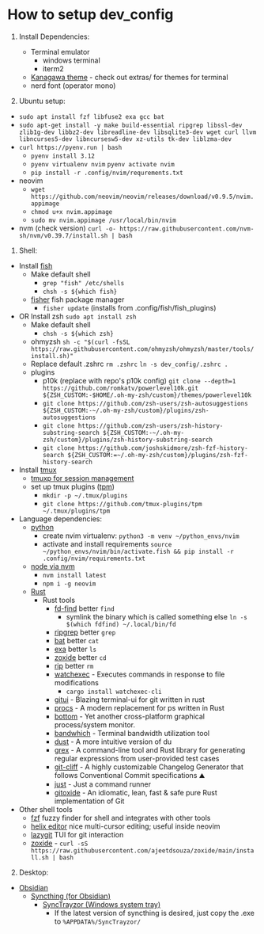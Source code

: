 # How to setup dev_config

1. Install Dependencies:

   - Terminal emulator
     - windows terminal
     - iterm2
   - [Kanagawa theme](https://github.com/rebelot/kanagawa.nvim) - check out extras/ for themes for terminal
   - nerd font (operator mono)

1. Ubuntu setup:
  - `sudo apt install fzf libfuse2 exa gcc bat`
  - `sudo apt-get install -y make build-essential ripgrep libssl-dev zlib1g-dev libbz2-dev libreadline-dev libsqlite3-dev wget curl llvm libncurses5-dev libncursesw5-dev xz-utils tk-dev liblzma-dev`
  - `curl https://pyenv.run | bash`
    - `pyenv install 3.12`
    - `pyenv virtualenv nvim` `pyenv activate nvim`
    - `pip install -r .config/nvim/requrements.txt`
  - neovim
    - `wget https://github.com/neovim/neovim/releases/download/v0.9.5/nvim.appimage`
    - `chmod u+x nvim.appimage`
    - `sudo mv nvim.appimage /usr/local/bin/nvim`
 - nvm (check version) `curl -o- https://raw.githubusercontent.com/nvm-sh/nvm/v0.39.7/install.sh | bash`

1. Shell:

- Install [fish](https://fishshell.com/)
  - Make default shell
    - `grep "fish" /etc/shells`
    - `chsh -s ${which fish}`
  - [fisher](https://github.com/jorgebucaran/fisher) fish package manager
    - `fisher update` (installs from .config/fish/fish_plugins)
- OR Install zsh `sudo apt install zsh`
  - Make default shell
    - `chsh -s ${which zsh}`
  - ohmyzsh `sh -c "$(curl -fsSL https://raw.githubusercontent.com/ohmyzsh/ohmyzsh/master/tools/install.sh)"`
  - Replace default .zshrc `rm .zshrc` `ln -s dev_config/.zshrc .`
  - plugins
    - p10k (replace with repo's p10k config) `git clone --depth=1 https://github.com/romkatv/powerlevel10k.git ${ZSH_CUSTOM:-$HOME/.oh-my-zsh/custom}/themes/powerlevel10k`
    - `git clone https://github.com/zsh-users/zsh-autosuggestions ${ZSH_CUSTOM:-~/.oh-my-zsh/custom}/plugins/zsh-autosuggestions`
    - `git clone https://github.com/zsh-users/zsh-history-substring-search ${ZSH_CUSTOM:-~/.oh-my-zsh/custom}/plugins/zsh-history-substring-search`
    - `git clone https://github.com/joshskidmore/zsh-fzf-history-search ${ZSH_CUSTOM:=~/.oh-my-zsh/custom}/plugins/zsh-fzf-history-search`
- Install [tmux](https://github.com/tmux/tmux/wiki)
  - [tmuxp for session management](https://github.com/tmux-python/tmuxp)
  - set up tmux plugins ([tpm](https://github.com/tmux-plugins/tpm))
    - `mkdir -p ~/.tmux/plugins`
    - `git clone https://github.com/tmux-plugins/tpm ~/.tmux/plugins/tpm`
- Language dependencies:
  - [python](https://www.python.org/downloads/)
    - create nvim virtualenv: `python3 -m venv ~/python_envs/nvim`
    - activate and install requirements `source ~/python_envs/nvim/bin/activate.fish && pip install -r .config/nvim/requirements.txt`
  - [node via nvm](https://github.com/nvm-sh/nvm)
    - `nvm install latest`
    - `npm i -g neovim`
  - [Rust](https://www.rust-lang.org/tools/install)
    - Rust tools
      - [fd-find](https://github.com/sharkdp/fd) better `find`
        - symlink the binary which is called something else `ln -s $(which fdfind) ~/.local/bin/fd`
      - [ripgrep](https://github.com/BurntSushi/ripgrep) better `grep`
      - [bat](https://github.com/sharkdp/bat) better `cat`
      - [exa](https://github.com/ogham/exa) better `ls`
      - [zoxide](https://github.com/ajeetdsouza/zoxide) better `cd`
      - [rip](https://github.com/nivekuil/rip) better `rm`
      - [watchexec](https://github.com/watchexec/watchexec) - Executes commands in response to file modifications
        - `cargo install watchexec-cli`
      - [gitui](https://github.com/extrawurst/gitui) - Blazing terminal-ui for git written in rust
      - [procs](https://github.com/dalance/procs) - A modern replacement for ps written in Rust
      - [bottom](https://github.com/ClementTsang/bottom) - Yet another cross-platform graphical process/system monitor.
      - [bandwhich](https://github.com/imsnif/bandwhich) - Terminal bandwidth utilization tool
      - [dust](https://github.com/bootandy/dust) - A more intuitive version of du
      - [grex](https://github.com/pemistahl/grex) - A command-line tool and Rust library for generating regular expressions from user-provided test cases
      - [git-cliff](https://github.com/orhun/git-cliff) - A highly customizable Changelog Generator that follows Conventional Commit specifications ⛰️
      - [just](https://github.com/casey/just) - Just a command runner
      - [gitoxide](https://github.com/Byron/gitoxide) - An idiomatic, lean, fast & safe pure Rust implementation of Git
- Other shell tools
  - [fzf](https://github.com/junegunn/fzf) fuzzy finder for shell and integrates with other tools
  - [helix editor](https://docs.helix-editor.com/install.html) nice multi-cursor editing; useful inside neovim
  - [lazygit](https://github.com/jesseduffield/lazygit) TUI for git interaction
  - [zoxide](https://github.com/ajeetdsouza/zoxide#installation) - `curl -sS https://raw.githubusercontent.com/ajeetdsouza/zoxide/main/install.sh | bash`

2. Desktop:

- [Obsidian](https://obsidian.md/download)
  - [Syncthing (for Obsidian)](https://syncthing.net/downloads/)
    - [SyncTrayzor (Windows system tray)](https://github.com/canton7/SyncTrayzor/releases)
      - If the latest version of syncthing is desired, just copy the .exe to `%APPDATA%/SyncTrayzor/`
